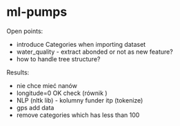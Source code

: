 # ml-pumps

Open points:
- introduce Categories when importing dataset
- water_quality - extract abonded or not as new feature?
- how to handle tree structure?

Results:
- nie chce mieć nanów
- longitude=0 OK check (równik )
- NLP (nltk lib) - kolumny funder itp (tokenize)
- gps add data
- remove categories which has less than 100